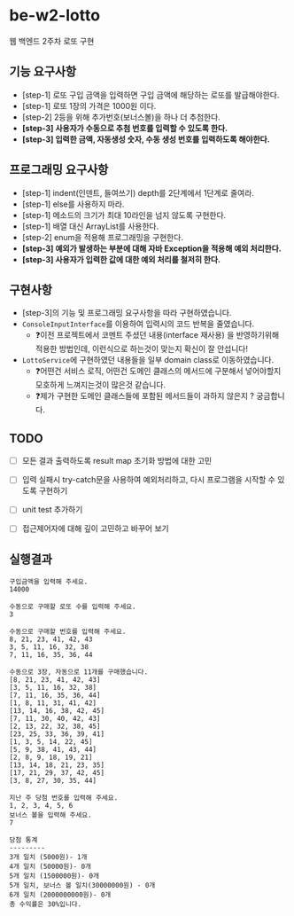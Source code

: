 # be-w2-lotto
웹 백엔드 2주차 로또 구현

## 기능 요구사항
* [step-1] 로또 구입 금액을 입력하면 구입 금액에 해당하는 로또를 발급해야한다.
* [step-1] 로또 1장의 가격은 1000원 이다.
* [step-2] 2등을 위해 추가번호(보너스볼)을 하나 더 추첨한다.
* **[step-3] 사용자가 수동으로 추첨 번호를 입력할 수 있도록 한다.**
* **[step-3] 입력한 금액, 자동생성 숫자, 수동 생성 번호를 입력하도록 해야한다.**

## 프로그래밍 요구사항
* [step-1] indent(인덴트, 들여쓰기) depth를 2단계에서 1단계로 줄여라.
* [step-1] else를 사용하지 마라.
* [step-1] 메소드의 크기가 최대 10라인을 넘지 않도록 구현한다.
* [step-1] 배열 대신 ArrayList를 사용한다.
* [step-2] enum을 적용해 프로그래밍을 구현한다.
* **[step-3] 예외가 발생하는 부분에 대해 자바 Exception을 적용해 예외 처리한다.**
* **[step-3] 사용자가 입력한 값에 대한 예외 처리를 철저히 한다.**

## 구현사항
* [step-3]의 기능 및 프로그래밍 요구사항을 따라 구현하였습니다.
* `ConsoleInputInterface`를 이용하여 입력시의 코드 반복을 줄였습니다.
  * ❓이전 프로젝트에서 코멘트 주셨던 내용(interface 재사용) 을 반영하기위해 적용한 방법인데, 이런식으로 하는것이 맞는지 확신이 잘 안섭니다!
* `LottoService`에 구현하였던 내용들을 일부 domain class로 이동하였습니다.
  * ❓어떤건 서비스 로직, 어떤건 도메인 클래스의 메서드에 구분해서 넣어야할지 모호하게 느껴지는것이 많은것 같습니다.
  * ❓제가 구현한 도메인 클래스들에 포함된 메서드들이 과하지 않은지 ? 궁금합니다.

## TODO
- [ ] 모든 결과 출력하도록 result map 초기화 방법에 대한 고민
- [ ] 입력 실패시 try-catch문을 사용하여 예외처리하고, 다시 프로그램을 시작할 수 있도록 구현하기
- [ ] unit test 추가하기
- [ ] 접근제어자에 대해 깊이 고민하고 바꾸어 보기


## 실행결과
```aidl
구입금액을 입력해 주세요.
14000

수동으로 구매할 로또 수를 입력해 주세요.
3

수동으로 구매할 번호를 입력해 주세요.
8, 21, 23, 41, 42, 43
3, 5, 11, 16, 32, 38
7, 11, 16, 35, 36, 44

수동으로 3장, 자동으로 11개를 구매했습니다.
[8, 21, 23, 41, 42, 43]
[3, 5, 11, 16, 32, 38]
[7, 11, 16, 35, 36, 44]
[1, 8, 11, 31, 41, 42]
[13, 14, 16, 38, 42, 45]
[7, 11, 30, 40, 42, 43]
[2, 13, 22, 32, 38, 45]
[23, 25, 33, 36, 39, 41]
[1, 3, 5, 14, 22, 45]
[5, 9, 38, 41, 43, 44]
[2, 8, 9, 18, 19, 21]
[13, 14, 18, 21, 23, 35]
[17, 21, 29, 37, 42, 45]
[3, 8, 27, 30, 35, 44]

지난 주 당첨 번호를 입력해 주세요.
1, 2, 3, 4, 5, 6
보너스 볼을 입력해 주세요.
7

당첨 통계
---------
3개 일치 (5000원)- 1개
4개 일치 (50000원)- 0개
5개 일치 (1500000원)- 0개
5개 일치, 보너스 볼 일치(30000000원) - 0개
6개 일치 (2000000000원)- 0개
총 수익률은 30%입니다.
```